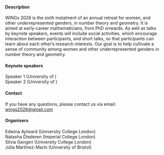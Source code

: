 

#### Description

WINGs 2026 is the sixth instalment of an annual retreat for women, and other underrepresented genders, in number theory and geometry. It is aimed at early-career mathematicians, from PhD onwards. As well as talks by keynote speakers, events will include social activities, which encourage interaction between participants, and short talks, so that participants can learn about each other’s research interests. Our goal is to help cultivate a sense of community among women and other underrepresented genders in number theory and geometry. 

#### Keynote speakers
Speaker 1 (University of )\
Speaker 2 (University of )

#### Contact
If you have any questions, please contact us via email: wings2026@gmail.com

#### Organisers
Edwina Aylward (University College London)\
Natasha Diederen (Imperial College London)\
Silvia Gangeri (University College London)\
Júlia Martínez-Marín (University of Bristol)

